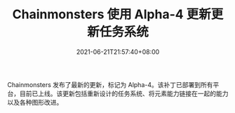 ﻿---
title: "Chainmonsters 使用 Alpha-4 更新更新任务系统"
date: 2021-06-21T21:57:40+08:00
lastmod: 2021-06-21T16:45:40+08:00
draft: false
authors: ["Jeffrey"]
description: "Chainmonsters 发布了最新的更新，标记为 Alpha-4。该补丁已部署到所有平台，目前已上线。该更新包括重新设计的任务系统、将元素能力链接在一起的能力以及各种图形改进。"
featuredImage: "chainmonsters-updates-quest-system-with-alpha-4-update.png"
tags: ["Virtual World","虚拟世界","Play to Earn"]
categories: ["news"]
news: ["虚拟世界"]
weight: 
lightgallery: true
pinned: false
recommend: false
recommend1: false
---

Chainmonsters 发布了最新的更新，标记为 Alpha-4。该补丁已部署到所有平台，目前已上线。该更新包括重新设计的任务系统、将元素能力链接在一起的能力以及各种图形改进。

<!--more-->

